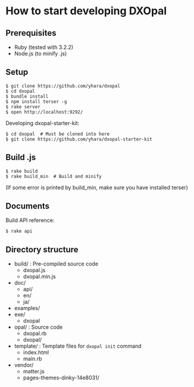 # How to start developing DXOpal

## Prerequisites

- Ruby (tested with 3.2.2)
- Node.js (to minify .js)

## Setup

```
$ git clone https://github.com/yhara/dxopal
$ cd dxopal
$ bundle install
$ npm install terser -g
$ rake server
$ open http://localhost:9292/
```

Developing dxopal-starter-kit:

```
$ cd dxopal  # Must be cloned into here
$ git clone https://github.com/yhara/dxopal-starter-kit
```

## Build .js

    $ rake build
    $ rake build_min  # Build and minify

(If some error is printed by build_min, make sure you have installed terser)

## Documents

Build API reference:

    $ rake api

## Directory structure

- build/ : Pre-compiled source code
  - dxopal.js
  - dxopal.min.js
- doc/
  - api/
  - en/
  - ja/
- examples/
- exe/
  - dxopal
- opal/ : Source code
  - dxopal.rb
  - dxopal/
- template/ : Template files for `dxopal init` command
  - index.html
  - main.rb
- vendor/
  - matter.js
  - pages-themes-dinky-14e8031/
